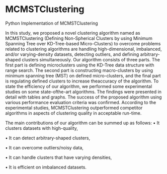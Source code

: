 # MCMSTClustering
Python Implementation of MCMSTClustering

In this study, we proposed a novel clustering algorithm named as MCMSTClustering (Defining Non-Spherical Clusters by using Minimum Spanning Tree over KD-Tree-based Micro-Clusters) to overcome problems related to clustering algorithms are handling high-dimensional, imbalanced, and/or varying-density datasets, detecting outliers, and defining arbitrary-shaped clusters simultaneously. Our algorithm consists of three parts. The first part is defining microclusters using the KD-Tree data structure with range search. The second part is constructing macro-clusters by using minimum spanning tree (MST) on defined micro-clusters, and the final part is regulating defined clusters to increase theaccuracy of the algorithm. To state the efficiency of our algorithm, we performed some experimental studies on some state-ofthe-art algorithms. The findings were presented in detail with tables and graphs. The success of the proposed algorithm using various performance evaluation criteria was confirmed. According to the experimental studies, MCMSTClustering outperformed competitor algorithms in aspects of clustering quality in acceptable run-time.

The main contributions of our algorithm can be summed up as follows:
• It clusters datasets with high-quality,

• It can detect arbitrary-shaped clusters,

• It can overcome outliers/noisy data,

• It can handle clusters that have varying densities,

• It is efficient on imbalanced datasets.

